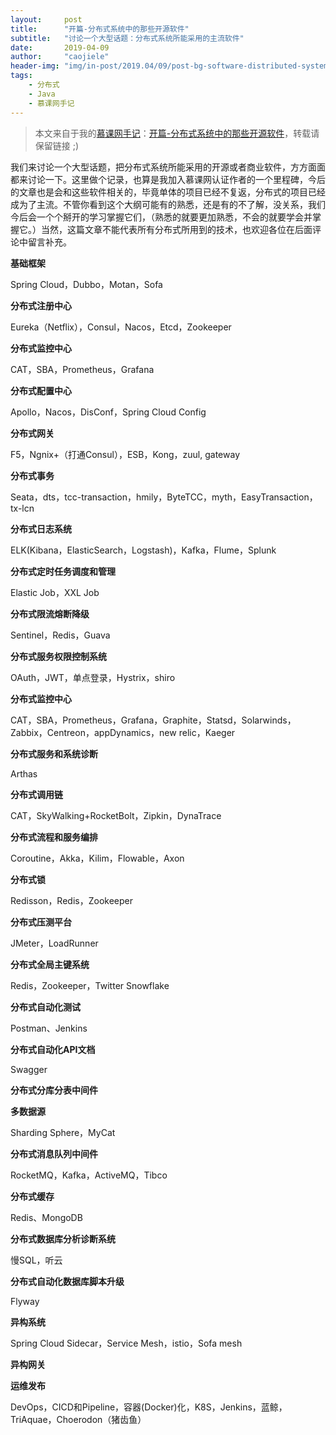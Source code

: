 ```yaml
---
layout:     post
title:      "开篇-分布式系统中的那些开源软件"
subtitle:   "讨论一个大型话题：分布式系统所能采用的主流软件"
date:       2019-04-09
author:     "caojiele"
header-img: "img/in-post/2019.04/09/post-bg-software-distributed-system.jpg"
tags:
    - 分布式
    - Java
    - 慕课网手记
---
```


> 本文来自于我的[慕课网手记](https://www.imooc.com/u/4024769)：[开篇-分布式系统中的那些开源软件](https://www.imooc.com/article/284696)，转载请保留链接 ;)


我们来讨论一个大型话题，把分布式系统所能采用的开源或者商业软件，方方面面都来讨论一下。这里做个记录，也算是我加入慕课网认证作者的一个里程碑，今后的文章也是会和这些软件相关的，毕竟单体的项目已经不复返，分布式的项目已经成为了主流。不管你看到这个大纲可能有的熟悉，还是有的不了解，没关系，我们今后会一个个掰开的学习掌握它们，（熟悉的就要更加熟悉，不会的就要学会并掌握它。）当然，这篇文章不能代表所有分布式所用到的技术，也欢迎各位在后面评论中留言补充。



**基础框架**

Spring Cloud，Dubbo，Motan，Sofa



**分布式注册中心**

Eureka（Netflix），Consul，Nacos，Etcd，Zookeeper



**分布式监控中心**

CAT，SBA，Prometheus，Grafana



**分布式配置中心**

Apollo，Nacos，DisConf，Spring Cloud Config



**分布式网关**

F5，Ngnix+（打通Consul），ESB，Kong，zuul,  gateway



**分布式事务**

Seata，dts，tcc-transaction，hmily，ByteTCC，myth，EasyTransaction，tx-lcn



**分布式日志系统**

ELK(Kibana，ElasticSearch，Logstash)，Kafka，Flume，Splunk



**分布式定时任务调度和管理**

Elastic Job，XXL Job



**分布式限流熔断降级**

Sentinel，Redis，Guava



**分布式服务权限控制系统**

OAuth，JWT，单点登录，Hystrix，shiro



**分布式监控中心**

CAT，SBA，Prometheus，Grafana，Graphite，Statsd，Solarwinds，Zabbix，Centreon，appDynamics，new relic，Kaeger



**分布式服务和系统诊断**

Arthas



**分布式调用链**

CAT，SkyWalking+RocketBolt，Zipkin，DynaTrace



**分布式流程和服务编排**

Coroutine，Akka，Kilim，Flowable，Axon



**分布式锁**

Redisson，Redis，Zookeeper



**分布式压测平台**

JMeter，LoadRunner



**分布式全局主键系统**

Redis，Zookeeper，Twitter Snowflake



**分布式自动化测试**

Postman、Jenkins



**分布式自动化API文档**

Swagger



**分布式分库分表中间件**

**多数据源**

Sharding Sphere，MyCat



**分布式消息队列中间件**

RocketMQ，Kafka，ActiveMQ，Tibco



**分布式缓存**

Redis、MongoDB



**分布式数据库分析诊断系统**

慢SQL，听云



**分布式自动化数据库脚本升级**

Flyway



**异构系统**

Spring Cloud Sidecar，Service Mesh，istio，Sofa mesh



**异构网关**



**运维发布**

DevOps，CICD和Pipeline，容器(Docker)化，K8S，Jenkins，蓝鲸，TriAquae，Choerodon（猪齿鱼）
